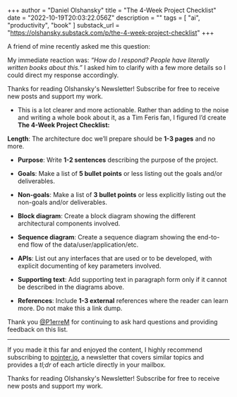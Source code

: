+++
author = "Daniel Olshansky"
title = "The 4-Week Project Checklist"
date = "2022-10-19T20:03:22.056Z"
description = ""
tags = [
    "ai", "productivity", "book"
]
substack_url = "https://olshansky.substack.com/p/the-4-week-project-checklist"
+++

A friend of mine recently asked me this question:

My immediate reaction was: _“How do I respond? People have literally written books about this.”_ I asked him to clarify with a few more details so I could direct my response accordingly.

Thanks for reading Olshansky's Newsletter! Subscribe for free to receive new posts and support my work.

- This is a lot clearer and more actionable. Rather than adding to the noise and writing a whole book about it, as a Tim Feris fan, I figured I’d create **The 4-Week Project Checklist:**

**Length**: The architecture doc we’ll prepare should be **1-3 pages** and no more.

- **Purpose**: Write **1-2 sentences** describing the purpose of the project.

- **Goals**: Make a list of **5 bullet points** or less listing out the goals and/or deliverables.

- **Non-goals**: Make a list of **3 bullet points** or less explicitly listing out the non-goals and/or deliverables.

- **Block diagram**: Create a block diagram showing the different architectural components involved.

- **Sequence diagram**: Create a sequence diagram showing the end-to-end flow of the data/user/application/etc.

- **APIs**: List out any interfaces that are used or to be developed, with explicit documenting of key parameters involved.

- **Supporting text**: Add supporting text in paragraph form only if it cannot be described in the diagrams above.

- **References**: Include **1-3 external** references where the reader can learn more. Do not make this a link dump.

Thank you [@P1erreM](https://twitter.com/P1erreM) for continuing to ask hard questions and providing feedback on this list.

---

If you made it this far and enjoyed the content, I highly recommend subscribing to [pointer.io](https://pointer.io/), a newsletter that covers similar topics and provides a _tl;dr_ of each article directly in your mailbox.

Thanks for reading Olshansky's Newsletter! Subscribe for free to receive new posts and support my work.
